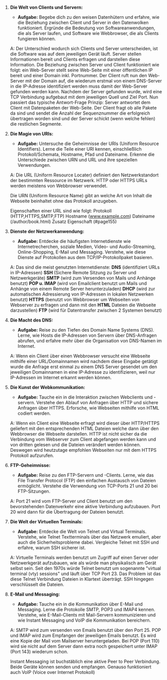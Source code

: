 1. **Die Welt von Clients und Servern:**
    - **Aufgabe:** Begebe dich zu den weisen Datenhütern und erfahre, wie die Beziehung zwischen Client und Server in den Datenwolken funktioniert. Ergründe die Bedeutung von Softwareanwendungen, die als Server laufen, und Software wie Webbrowser, die als Clients fungieren können.

	A: Der Unterschied wodurch sich Clients und Server unterscheiden, ist die Software was auf dem jeweiligen Gerät läuft. Server stellen Informationen bereit und Clients erfragen und darstellen diese Information. Die Beziehung zwischen Server und Client funktioniert wie folgt: ein Web-Server stellt seine Web-Seite mit einer öffentlichen IP bereit und einer Domain inkl. Portnummer. Der Client ruft nun den Web-Server mit der Domain auf, die wiederum erstmal von einem DNS-Server in die IP-Adresse identifiziert werden muss damit der Web-Server gefunden werden kann. Nachdem der Server gefunden wurde, wird eine TCP Verbindung aufgebaut mit dem jeweiligen Quell und Ziel Port. Nun passiert das typische Antwort-Frage Prinzip: Server antwortet dem Client mit Datenpaketen der Web-Seite. Der Client fragt ob alle Pakete da sind und sendet die Anzahl der Sequenznummer die erfolgreich übertragen worden sind und der Server schickt (wenn welche fehlen) die restlichen Segmente. 

2. **Die Magie von URIs:**
    - **Aufgabe:** Untersuche die Geheimnisse der URIs (Uniform Resource Identifiers). Lerne die Teile einer URI kennen, einschließlich Protokoll/Schemata, Hostname, Pfad und Dateiname. Erkenne die Unterschiede zwischen URN und URL und ihre speziellen Verwendungen.

	 A: Die URL (Uniform Resource Locater) definiert den Netzwerkstandort der bestimmten Ressource im Netzwerk. HTTP oder HTTPS URLs werden meistens von Webbrowser verwendet.

	  Die URN (Uniform Resource Name) gibt an welche Art von Inhalt die Webseite beinhaltet ohne das Protokoll anzugeben.
	
	 Eigenschaften einer URL sind wie folgt: 
		 Protokoll (HTTP,HTTPS,SMTP,FTP)
		 Hostname (www.example.com)
		 Dateiname (/author/book.html)
		 Zusatz Eigenschaft (#page155) 

3. **Dienste der Netzwerkanwendung:**
    - **Aufgabe:** Entdecke die häufigsten Internetdienste wie Internetrecherchen, soziale Medien, Video- und Audio-Streaming, Online-Shopping, E-Mail und Messaging. Verstehe, wie diese Dienste auf Protokollen aus dem TCP/IP-Protokollpaket basieren.

	A:  Das sind die meist genutzten Internetdienste:
		 **DNS** (identifiziert URLs in IP-Adressen)
		 **SSH** (Sichere Remote Sitzung zu Server und Netzwerkgeräte)
		 **SMTP** (wird zum Versenden von Mails und Anhänge benutzt)
		 **POP u. IMAP** (wird von Emailclient benutzt um Mails und Anhänge von einem Remote Server herunterzuladen)
		 **DHCP** (wird zur automatischen Adressierung von IP-Adressen in lokalen Netzwerken benutzt)
		 **HTTPS** (benutzt von Webbrowser um Webseiten von Webserver zu erfragen und dann mit den **HTML** Dateien die Webseite darzustellen)
		 **FTP** (wird für Datentransfer zwischen 2 Systemen benutzt)
		 

4. **Die Macht des DNS:**
    - **Aufgabe:** Reise zu den Tiefen des Domain Name Systems (DNS). Lerne, wie Hosts die IP-Adressen von Servern über DNS-Anfragen abrufen, und erfahre mehr über die Organisation von DNS-Namen im Internet.

	 A: Wenn ein Client über einen Webbrowser versucht eine Webseite mithilfe einer URL/Domainnamen wird nachdem diese Eingabe getätigt wurde die Anfrage erst einmal zu einem DNS Server gesendet um den jeweiligen Domainnamen in eine IP-Adresse zu identifizieren, weil nur IP-Adressen im Internet erkannt werden können.

5. **Die Kunst der Webkommunikation:**
    - **Aufgabe:** Tauche ein in die Interaktion zwischen Webclients und -servern. Verstehe den Ablauf von Anfragen über HTTP und sichere Anfragen über HTTPS. Erforsche, wie Webseiten mithilfe von HTML codiert werden.

	 A: Wenn ein Client eine Webseite erfragt wird dieser über HTTP/HTTPS geliefert mit den entsprechenden HTML Dateien welche dann über den Webbrowser die Webseite darstellen. HTTP ist nicht sicher da die Verbindung vom Webserver zum Client abgefangen werden kann und von dritten gelesen und die Dateien verändert werden können. Deswegen wird heutzutage empfohlen Webseiten nur mit dem HTTPS Protokoll aufzurufen. 

6. **FTP-Geheimnisse:**
    - **Aufgabe:** Reise zu den FTP-Servern und -Clients. Lerne, wie das File Transfer Protocol (FTP) den einfachen Austausch von Dateien ermöglicht. Verstehe die Verwendung von TCP-Ports 21 und 20 bei FTP-Sitzungen.

	 A: Port 21 wird vom FTP-Server und Client benutzt um den bevorstehenden Datenverkehr eine aktive Verbindung aufzubauen. Port 20 wird dann für die Übertragung der Dateien benutzt.

7. **Die Welt der Virtuellen Terminals:**
    - **Aufgabe:** Entdecke die Welt von Telnet und Virtual Terminals. Verstehe, wie Telnet Textterminals über das Netzwerk emuliert, aber auch die Sicherheitsprobleme dabei. Vergleiche Telnet mit SSH und erfahre, warum SSH sicherer ist.

	 A: Virtuelle Terminals werden benutzt um Zugriff auf einen Server oder Netzwerkgerät aufzubauen, wie als würde man physikalisch am Gerät selbst sein. Seit den 1970s würde Telnet benutzt um sogenannte "virtual terminal (vty) sessions" und läuft über TCP Port 23. Das Problem ist das diese Telnet Verbindung Dateien in Klartext überträgt. SSH hingegen verschlüsselt die Dateien.

8. **E-Mail und Messaging:**
    - **Aufgabe:** Tauche ein in die Kommunikation über E-Mail und Messaging. Lerne die Protokolle SMTP, POP3 und IMAP4 kennen. Verstehe, wie E-Mail-Clients mit Mail-Servern kommunizieren und wie Instant Messaging und VoIP die Kommunikation bereichern.

	 A: SMTP wird zum versenden von Emails benutzt über den Port 25. POP und IMAP wird zum Empfangen der jeweiligen Emails benutzt. Es wird eine Kopie der Mail vom Mailserver heruntergeladen. Bei POP (Port 110) wird sie nicht auf dem Server dann extra noch gespeichert unter IMAP (Port 143) wiederum schon.

	 Instant Messaging ist buchstäblich eine aktive Peer to Peer Verbindung. Beide Geräte können senden und empfangen. Genauso funktioniert auch VoIP (Voice over Internet Protokoll)
